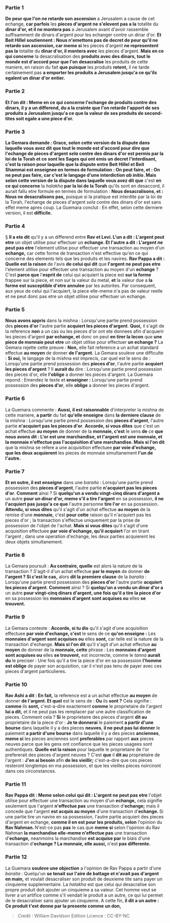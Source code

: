 
### Partie 1
<b>De peur que l'on ne retarde son ascension</b> a Jerusalem a cause de cet echange, <b>car parfois</b> les <b>pieces d'argent ne s'elevent pas a la</b> totalite du <b>dinar d'or, et il ne montera pas</b> a Jerusalem avant d'avoir rassemble suffisamment de dinars d'argent pour les echanger contre un dinar d'or. <b>Et Beit Hillel soutiennent : Nous n'emettons pas de decret de peur qu'il ne retarde son ascension, car meme si</b> les pieces d'argent <b>ne representent pas la</b> totalite du <b>dinar d'or, il montera avec</b> les pieces d'argent. <b>Mais en ce qui concerne</b> la desacralisation des <b>produits avec des dinars, tout le monde est d'accord pour que l'on desacralise</b> les produits de cette maniere, en raison du fait <b>que puisque</b> les produits <b>rotent,</b> il ne tarde certainement pas <b>a emporter les produits a Jerusalem jusqu'a ce qu'ils egalent un dinar d'or entier.

### Partie 2
<b>Et l'on dit : Meme en ce qui concerne</b> l'echange de <b>produits contre des dinars</b>, il y a <b>un differend,</b> du a la crainte que l'on retarde l'apport de ses produits a Jerusalem jusqu'a ce que la valeur de ses produits de second-tites soit egale a une piece d'or.

### Partie 3
La Gemara demande : <b>Grace, selon cette version</b> de la dispute dans <b>laquelle vous avez dit que</b> tout le monde est d'accord pour dire que l'echange de pieces d'argent <i>sela</i> contre des dinars d'or est <b>permis par la loi de la Torah et</b> ce <b>sont les Sages qui ont emis un decret</b> l'interdisant, c'est la raison pour laquelle <b>que</b> la dispute entre Beit Hillel et Beit Shammai <b>est enseignee</b> en termes de formulation : <b>On peut faire, et : On ne peut pas faire,</b> car c'est le langage d'une interdiction <i>ab initio</i>. <b>Mais selon cette version</b> de la dispute dans laquelle vous avez dit que</b> c'est <b>en ce qui concerne</b> la <i>halakha</i> <b>par la loi de la Torah</b> qu'ils sont en desaccord, il aurait fallu</b> etre formule en termes de formulation : <b>Nous desacralisons, et : Nous ne desacralisons pas,</b> puisque si la pratique est interdite par la loi de la Torah, l'echange de pieces d'argent <i>sela</i> contre des dinars d'or est sans effet meme apres coup. La Guemara conclut : En effet, selon cette derniere version, il est <b>difficile.</b>

### Partie 4
§ <b>Il a ete dit</b> qu'il y a un differend entre <b>Rav et Levi. L'un a dit : L'argent peut etre</b> un objet utilise pour effectuer un <b>echange. Et l'autre a dit : L'argent ne peut pas etre</b> l'element utilise pour effectuer une transaction au moyen d'un <b>echange,</b> car cette forme de transaction n'est effective qu'en ce qui concerne des elements tels que les produits et les navires. <b>Rav Pappa a dit : Quelle est la raison</b> de l'avis <b>de celui qui dit</b> que <b>l'argent ne peut pas etre</b> l'element utilise pour effectuer une transaction au moyen d'un <b>echange</b> ? </b> C'est <b>parce que</b> l'<b>esprit de</b> celui qui acquiert la piece est <b>sur la forme</b> frappee sur la piece, et non sur la valeur du metal, <b>et</b> la valeur due a <b>la forme est susceptible d'etre annulee</b> par les autorites. Par consequent, aux yeux de celui qui l'acquiert, la piece elle-meme n'a pas de valeur reelle et ne peut donc pas etre un objet utilise pour effectuer un echange.

### Partie 5
<b>Nous avons appris</b> dans la mishna : Lorsqu'une partie prend possession des <b>pieces d'or</b> l'autre partie <b>acquiert les pieces d'argent</b>. <b>Quoi,</b> il s'agit de la reference <b>non</b> a un cas ou les pieces d'or ont ete donnees afin d'acquerir les pieces d'argent <b>par echange, et</b> donc on peut <b>en tirer la lecon</b> que <b>une piece de monnaie peut etre</b> un objet utilise pour effectuer <b>un echange ?</b> La Gemara rejette cette preuve : <b>Non,</b> elle fait reference a un achat standard effectue <b>au moyen</b> de donner <b>de l'argent.</b> La Gemara souleve une difficulte : <b>Si oui,</b> le langage de la mishna est imprecis, car quel est le sens de : Lorsqu'une partie prend possession des <b>pieces d'or</b>, l'autre partie <b>acquiert les pieces d'argent</b> ? Il <b>aurait du</b> dire : Lorsqu'une partie prend possession des pieces d'or, elle <b>l'oblige</b> a donner les pieces d'argent. La Guemara repond : Emendez le texte et <b>enseigner :</b> Lorsqu'une partie prend possession des <b>pieces d'or</b>, elle <b>oblige</b> a donner les pieces d'argent.

### Partie 6
La Guemara commente : <b>Aussi, il est raisonnable</b> d'interpreter la mishna de cette maniere, <b>a partir</b> du fait <b>qu'elle enseigne</b> dans <b>la derniere clause</b> de la mishna : Lorsqu'une partie prend possession des <b>pieces d'argent</b>, l'autre partie <b>n'acquiert pas les pieces d'or</b>. <b>Accorde, si vous dites</b> que c'est un achat effectue <b>au moyen</b> de donner de la <b>monnaie, c'est</b> le sens <b>de</b> ce <b>que nous avons dit : L'or est une marchandise, et l'argent est une monnaie, et la monnaie n'effectue pas l'acquisition d'une marchandise. Mais si l'on dit</b> que la mishna se refere a une acquisition effectuee <b>par voie d'echange, que les deux acquierent</b> les pieces de monnaie simultanement <b>l'un de l'autre.</b>

### Partie 7
<b>Et en outre, il est enseigne</b> dans une <i>baraita</i> : Lorsqu'une partie prend possession des <b>pieces d'argent</b>, l'autre partie <b>n'acquiert pas les pieces d'or</b>. <b>Comment</b> ainsi ? Si <b>quelqu'un a vendu vingt-cinq dinars d'argent a</b> un autre <b>pour un dinar d'or, meme s'il a tire l'argent</b> en sa possession, <b>il ne l'acquiert pas</b> <b>jusqu'a ce que</b> l'autre personne <b>tire l'or</b> en sa possession. <b>Attendu, si vous dites</b> qu'il s'agit d'un achat effectue <b>au moyen</b> de la remise d'une <b>monnaie,</b> c'est <b>pour cette</b> raison qu'il n'acquiert pas</b> les pieces d'or ; la transaction s'effectue uniquement par la prise de possession de l'objet de l'achat. <b>Mais si vous dites</b> qu'il s'agit d'une acquisition effectuee <b>par voie d'echange, qu'il acquiert</b> l'or en tirant l'argent ; dans une operation d'echange, les deux parties acquierent les deux objets simultanement.

### Partie 8
La Gemara poursuit : <b>Au contraire, quelle</b> est alors la nature de la transaction ? S'agit-il d'un achat effectue <b>par le moyen</b> de donner <b>de l'argent ? Si c'est le cas,</b> alors <b>dit la premiere clause</b> de la <i>baraita</i> : Lorsqu'une partie prend possession des <b>pieces d'or</b> l'autre partie <b>acquiert les pieces d'argent</b>. <b>Comment</b> ainsi ? Si <b>quelqu'un a vendu un dinar d'or a</b> un autre <b>pour vingt-cinq dinars d'argent, une fois qu'il a tire la piece d'or</b> en sa possession les <b>monnaies d'argent</b> <b>sont acquises ou</b> elles <b>se trouvent.</b>

### Partie 9
La Gemara conteste : <b>Accorde, si tu dis</b> qu'il s'agit d'une acquisition effectuee <b>par voie d'echange, c'est</b> le sens de ce <b>qu'on enseigne :</b> Les <b>monnaies d'argent</b> <b>sont acquises ou</b> elles <b>sont,</b> car telle est la nature de la transaction d'echange. <b>Mais si l'on dit</b> qu'il s'agit d'un achat effectue <b>au moyen</b> de donner de la <b>monnaie, cette</b> phrase : Les <b>monnaies d'argent</b> <b>sont acquises ou</b> elles <b>se trouvent,</b> est incorrecte, comme le <i>tanna</i> <b>aurait du</b> le preciser : Une fois qu'il a tire la piece d'or en sa possession <b>l'homme est oblige</b> de payer son acquisition, car il n'est pas tenu de payer avec ces pieces d'argent particulieres.

### Partie 10
<b>Rav Ashi a dit : En fait,</b> la reference est a un achat effectue <b>au moyen</b> de donner <b>de l'argent. Et quel</b> est le sens de : <b>Ou</b> ils <b>sont ?</b> Cela signifie : <b>comme</b> ils <b>sont,</b> c'est-a-dire exactement <b>comme</b> le proprietaire de l'argent <b>lui a dit,</b> et il ne peut pas les remplacer par une autre classification de pieces. Comment cela ? <b>Si</b> le proprietaire des pieces d'argent <b>dit au</b> proprietaire de la piece d'or : <b>Je te donnerai</b> le paiement <b>a partir d'une bourse</b> dans laquelle il y a des pieces <b>neuves</b>, <b>il ne peut pas lui donner</b> le paiement <b>a partir d'une bourse</b> dans laquelle il y a des pieces <b>anciennes</b>, <b>meme si</b> les pieces anciennes sont <b>preferables</b> par rapport <b>aux</b> pieces neuves parce que les gens ont confiance que les pieces usagees sont authentiques. <b>Quelle est la raison</b> pour laquelle le proprietaire de l'or prefererait des pieces d'argent neuves ? C'est <b>que</b> il <b>dit au</b> proprietaire de l'argent : <b>J'en ai besoin</b> afin <b>de les vieillir;</b> c'est-a-dire que ces pieces resteront longtemps en ma possession, et que les vieilles pieces noirciront dans ces circonstances.

### Partie 11
<b>Rav Pappa dit : Meme selon celui qui dit : L'argent ne peut pas etre</b> l'objet utilise pour effectuer une transaction au moyen d'un <b>echange,</b> cela signifie seulement que l'argent <b>n'effectue pas</b> une transaction d'<b>echange;</b> mais il concede que l'argent <b>est acquis au moyen</b> d'une transaction d'<b>echange. </b> Si une partie tire un navire en sa possession, l'autre partie acquiert des pieces d'argent en echange, <b>comme il en est pour les produits, selon</b> l'opinion du <b>Rav Nahman. </b> N'est-ce pas <b>pas</b> le cas que <b>meme si</b> selon l'opinion du Rav Nahman <b>la marchandise elle-meme n'effectue pas</b> une transaction d'<b>echange,</b> neanmoins la marchandise <b>est acquise par</b> le biais d'une transaction d'<b>echange ? La monnaie, elle aussi,</b> n'est <b>pas differente.</b>

### Partie 12
La Guemara <b>souleve une objection</b> a l'opinion de Rav Pappa a partir d'une <i>baraita</i> : Quelqu'un <b>se tenait sur l'aire de battage et n'avait pas d'argent en main,</b> et voulait desacraliser son produit de deuxieme tite sans payer un cinquieme supplementaire. La <i>halakha</i> est que celui qui desacralise son propre produit doit ajouter un cinquieme a sa valeur. Cet homme veut se livrer a un artifice comme s'il vendait le produit a un autre, ce qui lui permet de le desacraliser sans ajouter un cinquieme. A cette fin, <b>il dit a un autre : Ce produit t'est donne par la presente comme un don,</b>

>Credit : William Davidson Edition
>Licence : CC-BY-NC